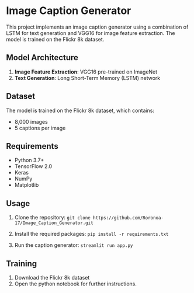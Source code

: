 # Image Caption Generator

This project implements an image caption generator using a combination of LSTM for text generation and VGG16 for image feature extraction. The model is trained on the Flickr 8k dataset.

## Model Architecture

1. **Image Feature Extraction**: VGG16 pre-trained on ImageNet
2. **Text Generation**: Long Short-Term Memory (LSTM) network

## Dataset

The model is trained on the Flickr 8k dataset, which contains:
- 8,000 images
- 5 captions per image

## Requirements

- Python 3.7+
- TensorFlow 2.0
- Keras
- NumPy
- Matplotlib

## Usage

1. Clone the repository:
`git clone https://github.com/Roronoa-17/Image_Caption_Generator.git`

2. Install the required packages:
`pip install -r requirements.txt`

3. Run the caption generator:
`streamlit run app.py`


## Training

1. Download the Flickr 8k dataset
2. Open the python notebook for further instructions.

